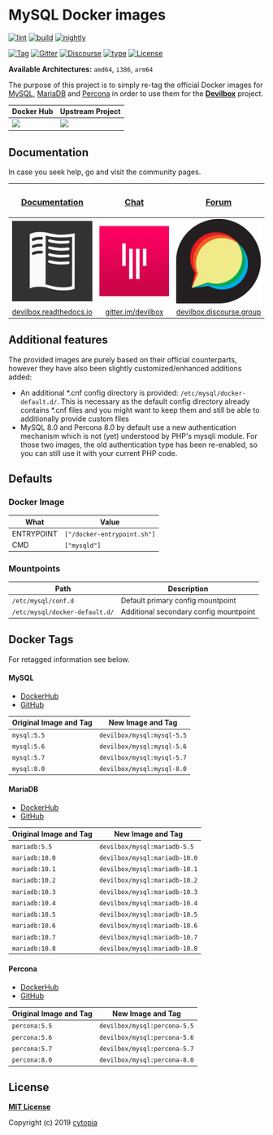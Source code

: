 # MySQL Docker images


[![lint](https://github.com/devilbox/docker-mysql/workflows/lint/badge.svg)](https://github.com/devilbox/docker-mysql/actions?query=workflow%3Alint)
[![build](https://github.com/devilbox/docker-mysql/workflows/build/badge.svg)](https://github.com/devilbox/docker-mysql/actions?query=workflow%3Abuild)
[![nightly](https://github.com/devilbox/docker-mysql/workflows/nightly/badge.svg)](https://github.com/devilbox/docker-mysql/actions?query=workflow%3Anightly)

[![Tag](https://img.shields.io/github/tag/devilbox/docker-mysql.svg)](https://github.com/devilbox/docker-mysql/releases)
[![Gitter](https://badges.gitter.im/devilbox/Lobby.svg)](https://gitter.im/devilbox/Lobby?utm_source=badge&utm_medium=badge&utm_campaign=pr-badge&utm_content=badge)
[![Discourse](https://img.shields.io/discourse/https/devilbox.discourse.group/status.svg?colorB=%234CB697)](https://devilbox.discourse.group)
[![type](https://img.shields.io/badge/type-Docker-blue.svg)](https://hub.docker.com/r/devilbox/mysql)
[![License](https://img.shields.io/badge/license-MIT-%233DA639.svg)](https://opensource.org/licenses/MIT)

**Available Architectures:**  `amd64`, `i386`, `arm64`

The purpose of this project is to simply re-tag the official Docker images for
[MySQL](https://hub.docker.com/_/mysql), [MariaDB](https://hub.docker.com/_/mariadb) and
[Percona](https://hub.docker.com/_/percona) in order to use them for the
**[Devilbox](https://github.com/cytopia/devilbox)** project.

| Docker Hub | Upstream Project |
|------------|------------------|
| <a href="https://hub.docker.com/r/devilbox/mysql"><img height="82px" src="http://dockeri.co/image/devilbox/mysql" /></a> | <a href="https://github.com/cytopia/devilbox" ><img height="82px" src="https://raw.githubusercontent.com/devilbox/artwork/master/submissions_banner/cytopia/01/png/banner_256_trans.png" /></a> |


## Documentation

In case you seek help, go and visit the community pages.

<table width="100%" style="width:100%; display:table;">
 <thead>
  <tr>
   <th width="33%" style="width:33%;"><h3><a target="_blank" href="https://devilbox.readthedocs.io">Documentation</a></h3></th>
   <th width="33%" style="width:33%;"><h3><a target="_blank" href="https://gitter.im/devilbox/Lobby">Chat</a></h3></th>
   <th width="33%" style="width:33%;"><h3><a target="_blank" href="https://devilbox.discourse.group">Forum</a></h3></th>
  </tr>
 </thead>
 <tbody style="vertical-align: middle; text-align: center;">
  <tr>
   <td>
    <a target="_blank" href="https://devilbox.readthedocs.io">
     <img title="Documentation" name="Documentation" src="https://raw.githubusercontent.com/cytopia/icons/master/400x400/readthedocs.png" />
    </a>
   </td>
   <td>
    <a target="_blank" href="https://gitter.im/devilbox/Lobby">
     <img title="Chat on Gitter" name="Chat on Gitter" src="https://raw.githubusercontent.com/cytopia/icons/master/400x400/gitter.png" />
    </a>
   </td>
   <td>
    <a target="_blank" href="https://devilbox.discourse.group">
     <img title="Devilbox Forums" name="Forum" src="https://raw.githubusercontent.com/cytopia/icons/master/400x400/discourse.png" />
    </a>
   </td>
  </tr>
  <tr>
  <td><a target="_blank" href="https://devilbox.readthedocs.io">devilbox.readthedocs.io</a></td>
  <td><a target="_blank" href="https://gitter.im/devilbox/Lobby">gitter.im/devilbox</a></td>
  <td><a target="_blank" href="https://devilbox.discourse.group">devilbox.discourse.group</a></td>
  </tr>
 </tbody>
</table>


## Additional features

The provided images are purely based on their official counterparts, however they have also been
slightly customized/enhanced additions added:

* An additional \*.cnf config directory is provided: `/etc/mysql/docker-default.d/`. This is necessary as the default config directory already contains \*.cnf files and you might want to keep them and still be able to additionally provide custom files
* MySQL 8.0 and Percona 8.0 by default use a new authentication mechanism which is not (yet) understood by PHP's mysqli module. For those two images, the old authentication type has been re-enabled, so you can still use it with your current PHP code.


## Defaults

### Docker Image

| What       | Value                       |
|------------|-----------------------------|
| ENTRYPOINT | `["/docker-entrypoint.sh"]` |
| CMD        | `["mysqld"]`                |

### Mountpoints

| Path                           | Description                            |
|--------------------------------|----------------------------------------|
| `/etc/mysql/conf.d`            | Default primary config mountpoint      |
| `/etc/mysql/docker-default.d/` | Additional secondary config mountpoint |


## Docker Tags

For retagged information see below.

#### MySQL

* [DockerHub](https://hub.docker.com/_/mysql)
* [GitHub](https://github.com/docker-library/mysql)

| Original Image and Tag | New Image and Tag             |
|------------------------|-------------------------------|
| `mysql:5.5`            | `devilbox/mysql:mysql-5.5`    |
| `mysql:5.6`            | `devilbox/mysql:mysql-5.6`    |
| `mysql:5.7`            | `devilbox/mysql:mysql-5.7`    |
| `mysql:8.0`            | `devilbox/mysql:mysql-8.0`    |

#### MariaDB

* [DockerHub](https://hub.docker.com/_/mariadb)
* [GitHub](https://github.com/docker-library/mariadb)

| Original Image and Tag | New Image and Tag             |
|------------------------|-------------------------------|
| `mariadb:5.5`          | `devilbox/mysql:mariadb-5.5`  |
| `mariadb:10.0`         | `devilbox/mysql:mariadb-10.0` |
| `mariadb:10.1`         | `devilbox/mysql:mariadb-10.1` |
| `mariadb:10.2`         | `devilbox/mysql:mariadb-10.2` |
| `mariadb:10.3`         | `devilbox/mysql:mariadb-10.3` |
| `mariadb:10.4`         | `devilbox/mysql:mariadb-10.4` |
| `mariadb:10.5`         | `devilbox/mysql:mariadb-10.5` |
| `mariadb:10.6`         | `devilbox/mysql:mariadb-10.6` |
| `mariadb:10.7`         | `devilbox/mysql:mariadb-10.7` |
| `mariadb:10.8`         | `devilbox/mysql:mariadb-10.8` |

#### Percona

* [DockerHub](https://hub.docker.com/_/percona)
* [GitHub](https://github.com/docker-library/percona)

| Original Image and Tag | New Image and Tag             |
|------------------------|-------------------------------|
| `percona:5.5`          | `devilbox/mysql:percona-5.5`  |
| `percona:5.6`          | `devilbox/mysql:percona-5.6`  |
| `percona:5.7`          | `devilbox/mysql:percona-5.7`  |
| `percona:8.0`          | `devilbox/mysql:percona-8.0`  |


## License

**[MIT License](LICENSE)**

Copyright (c) 2019 [cytopia](https://github.com/cytopia)
